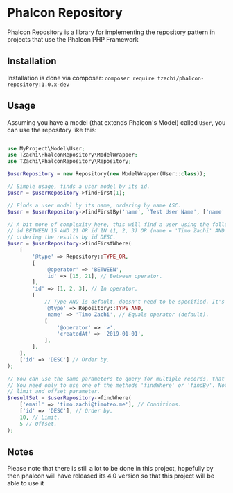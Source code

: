 # Phalcon Repository

Phalcon Repository is a library for implementing the repository pattern in projects that use the Phalcon PHP Framework

## Installation

Installation is done via composer: `composer require tzachi/phalcon-repository:1.0.x-dev`

## Usage

Assuming you have a model (that extends Phalcon's Model) called `User`, you can use the repository like this:

```php

use MyProject\Model\User;
use TZachi\PhalconRepository\ModelWrapper;
use TZachi\PhalconRepository\Repository;

$userRepository = new Repository(new ModelWrapper(User::class));

// Simple usage, finds a user model by its id.
$user = $userRepository->findFirst(1);

// Finds a user model by its name, ordering by name ASC.
$user = $userRepository->findFirstBy('name', 'Test User Name', ['name' => 'ASC']);

// A bit more of complexity here, this will find a user using the following condition:
// id BETWEEN 15 AND 21 OR id IN (1, 2, 3) OR (name = 'Timo Zachi' AND created_at > '2019-01-01')
// ordering the results by id DESC.
$user = $userRepository->findFirstWhere(
    [
        '@type' => Repository::TYPE_OR,
        [
            '@operator' => 'BETWEEN',
            'id' => [15, 21], // Between operator.
        ],
        'id' => [1, 2, 3], // In operator.
        [
            // Type AND is default, doesn't need to be specified. It's explicit here for sample purposes.
            '@type' => Repository::TYPE_AND,
            'name' => 'Timo Zachi', // Equals operator (default).
            [
                '@operator' => '>',
                'createdAt' => '2019-01-01',
            ],
        ],
    ],
    ['id' => 'DESC'] // Order by.
);

// You can use the same parameters to query for multiple records, that will return a result set.
// You need only to use one of the methods 'findWhere' or 'findBy'. Notice that there is also a
// limit and offset parameter.
$resultSet = $userRepository->findWhere(
    ['email' => 'timo.zachi@timoteo.me'], // Conditions.
    ['id' => 'DESC'], // Order by.
    10, // Limit.
    5 // Offset.
);

```

## Notes

Please note that there is still a lot to be done in this project, hopefully by then phalcon will have released
its 4.0 version so that this project will be able to use it
